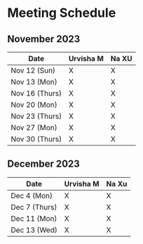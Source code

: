 # Meeting Schedule

## November 2023
| Date          | Urvisha M | Na XU     | 
| ------------- | --------- | --------- |                            
| Nov 12 (Sun)  |     X     |     X     |           
| Nov 13 (Mon)  |     X     |     X     |           
| Nov 16 (Thurs)|     X     |     X     |           
| Nov 20 (Mon)  |     X     |     X     |           
| Nov 23 (Thurs)|     X     |     X     |       
| Nov 27 (Mon)  |     X     |     X     |          
| Nov 30 (Thurs)|     X     |     X     |           


## December 2023
| Date          | Urvisha M | Na Xu     | 
| ------------- | --------- | --------- |        
| Dec 4 (Mon)   |     X     |     X     |           
| Dec 7 (Thurs) |     X     |     X     |           
| Dec 11 (Mon)  |     X     |     X     |   
| Dec 13 (Wed)  |     X     |     X     |          